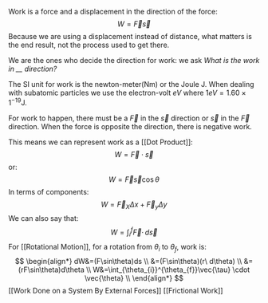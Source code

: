 Work is a force and a displacement in the direction of the force:
$$
W=\vec{F}\vec{s}
$$
Because we are using a displacement instead of distance, what matters is the end result, not the process used to get there.

We are the ones who decide the direction for work: we ask *What is the work in __ direction?*

The $\mathrm{SI}$ unit for work is the newton-meter($\mathrm{Nm}$) or the Joule $\mathrm{J}$. When dealing with subatomic particles we use the electron-volt $eV$ where $1eV=1.60\times 1^{-19}\mathrm{J}$.

For work to happen, there must be a $\vec{F}$ in the $\vec{s}$ direction or $\vec{s}$ in the $\vec{F}$ direction. When the force is opposite the direction, there is negative work.

This means we can represent work as a [[Dot Product]]:
$$
W=\vec{F}\cdot \vec{s}
$$
or:
$$
W=\vec{F}\vec{s}\cos\theta
$$
In terms of components:
$$
W=\vec{F}_{X}\Delta x+\vec{F}_{y}\Delta y
$$
We can also say that:
$$
W=\int _{i}^{f}\vec{F}\cdot \, d\vec{s} 
$$
For [[Rotational Motion]], for a rotation from $\theta_{i}$ to $\theta_{f}$, work is:
$$
\begin{align*}
dW&=(F\sin\theta)ds \\
&=(F\sin\theta)(r\ d\theta) \\
&=(rF\sin\theta)d\theta \\
W&=\int_{\theta_{i}}^{\theta_{f}}\vec{\tau} \cdot \vec{\theta} \\
\end{align*}
$$
[[Work Done on a System By External Forces]]
[[Frictional Work]]
